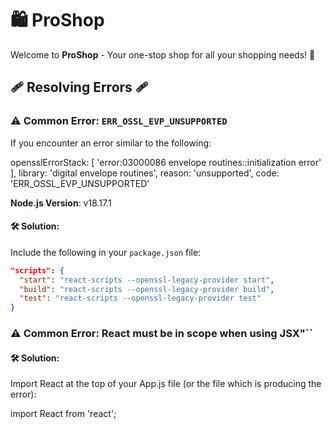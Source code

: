 # 🛍️ ProShop

Welcome to **ProShop** - Your one-stop shop for all your shopping needs! 🛒

## 🩹 Resolving Errors 🩹

### ⚠️ Common Error: `ERR_OSSL_EVP_UNSUPPORTED`

If you encounter an error similar to the following:

opensslErrorStack: [ 'error:03000086
envelope routines::initialization error' ],
library: 'digital envelope routines',
reason: 'unsupported',
code: 'ERR_OSSL_EVP_UNSUPPORTED'

**Node.js Version**: v18.17.1

#### 🛠️ Solution:

Include the following in your `package.json` file:

```json
"scripts": {
  "start": "react-scripts --openssl-legacy-provider start",
  "build": "react-scripts --openssl-legacy-provider build",
  "test": "react-scripts --openssl-legacy-provider test"
}
```

### ⚠️ Common Error: React must be in scope when using JSX"``

#### 🛠️ Solution:
Import React at the top of your App.js file (or the file which is producing the error):

import React from 'react';


